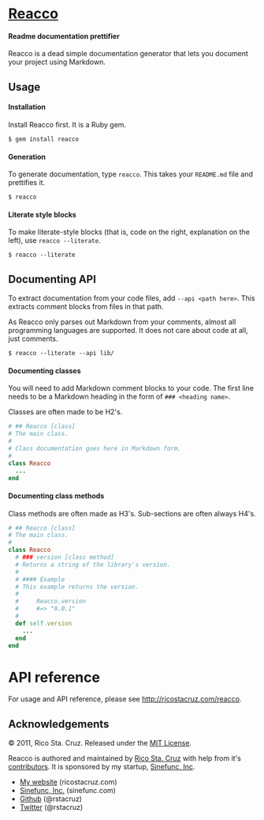 # [Reacco](http://ricostacruz.com/reacco)
#### Readme documentation prettifier

Reacco is a dead simple documentation generator that lets you document your 
project using Markdown.

## Usage

#### Installation
Install Reacco first. It is a Ruby gem.

    $ gem install reacco

#### Generation
To generate documentation, type `reacco`. This takes your `README.md` file and 
prettifies it.

    $ reacco

#### Literate style blocks
To make literate-style blocks (that is, code on the right, explanation on the
left), use `reacco --literate`.

    $ reacco --literate

## Documenting API
To extract documentation from your code files, add `--api <path here>`. This 
extracts comment blocks from files in that path.

As Reacco only parses out Markdown from your comments, almost all programming 
languages are supported. It does not care about code at all, just comments.

    $ reacco --literate --api lib/

#### Documenting classes
You will need to add Markdown comment blocks to your code. The first line needs 
to be a Markdown heading in the form of `### <heading name>`.

Classes are often made to be H2's.

``` ruby
# ## Reacco [class]
# The main class.
#
# Class documentation goes here in Markdown form.
#
class Reacco
  ...
end
```

#### Documenting class methods
Class methods are often made as H3's. Sub-sections are often always H4's.

``` ruby
# ## Reacco [class]
# The main class.
#
class Reacco
  # ### version [class method]
  # Returns a string of the library's version.
  #
  # #### Example
  # This example returns the version.
  #
  #     Reacco.version
  #     #=> "0.0.1"
  #
  def self.version
    ...
  end
end
```

# API reference

For usage and API reference, please see http://ricostacruz.com/reacco. [](#api_reference)

Acknowledgements
----------------

© 2011, Rico Sta. Cruz. Released under the [MIT 
License](http://www.opensource.org/licenses/mit-license.php).

Reacco is authored and maintained by [Rico Sta. Cruz][rsc] with help from it's 
[contributors][c]. It is sponsored by my startup, [Sinefunc, Inc][sf].

 * [My website](http://ricostacruz.com) (ricostacruz.com)
 * [Sinefunc, Inc.](http://sinefunc.com) (sinefunc.com)
 * [Github](http://github.com/rstacruz) (@rstacruz)
 * [Twitter](http://twitter.com/rstacruz) (@rstacruz)

[rsc]: http://ricostacruz.com
[c]:   http://github.com/rstacruz/reacco/contributors
[sf]:  http://sinefunc.com
